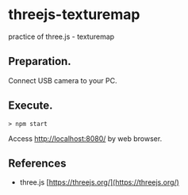 # threejs-texturemap
practice of three.js - texturemap

## Preparation.
Connect USB camera to your PC.


## Execute.
```
> npm start
```
Access [http://localhost:8080/](http://localhost:8080/) by web browser.


## References
- three.js [https://threejs.org/](https://threejs.org/)<br>